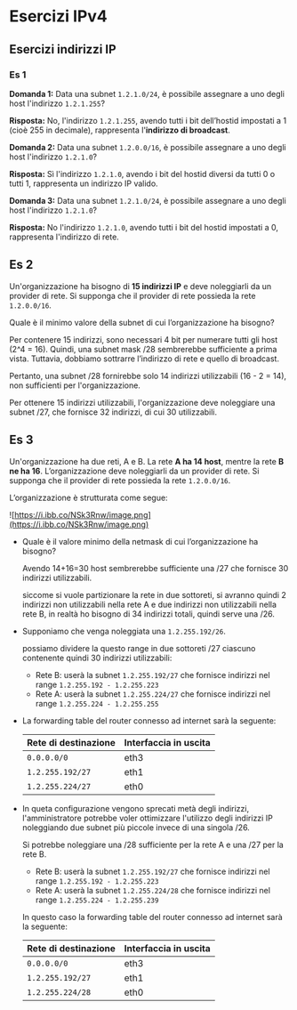 ﻿# Esercizi IPv4

## Esercizi indirizzi IP

### Es 1

**Domanda 1:** Data una subnet `1.2.1.0/24`, è possibile assegnare a uno degli host l'indirizzo `1.2.1.255`?

**Risposta:** No, l'indirizzo `1.2.1.255`, avendo tutti i bit dell’hostid impostati a 1 (cioè 255 in decimale), rappresenta l'**indirizzo di broadcast**.

**Domanda 2:** Data una subnet `1.2.0.0/16`, è possibile assegnare a uno degli host l'indirizzo `1.2.1.0`?

**Risposta:** Sì l'indirizzo `1.2.1.0`, avendo i bit del hostid diversi da tutti 0 o tutti 1, rappresenta un indirizzo IP valido.

**Domanda 3:** Data una subnet `1.2.1.0/24`, è possibile assegnare a uno degli host l'indirizzo `1.2.1.0`?

**Risposta:** No l'indirizzo `1.2.1.0`, avendo tutti i bit del hostid impostati a 0, rappresenta l'indirizzo di rete.

## Es 2

Un'organizzazione ha bisogno di **15 indirizzi IP** e deve noleggiarli da un provider di rete. Si supponga che il provider di rete possieda la rete `1.2.0.0/16`.

Quale è il minimo valore della subnet di cui l’organizzazione ha bisogno?

Per contenere 15 indirizzi, sono necessari 4 bit per numerare tutti gli host (2^4 = 16). Quindi, una subnet mask /28 sembrerebbe sufficiente a prima vista. Tuttavia, dobbiamo sottrarre l’indirizzo di rete e quello di broadcast.

Pertanto, una subnet /28 fornirebbe solo 14 indirizzi utilizzabili (16 - 2 = 14), non sufficienti per l'organizzazione.

Per ottenere 15 indirizzi utilizzabili, l'organizzazione deve noleggiare una subnet /27, che fornisce 32 indirizzi, di cui 30 utilizzabili.

## Es 3

Un'organizzazione ha due reti, A e B. La rete **A ha 14 host**, mentre la rete **B ne ha 16**. L’organizzazione deve noleggiarli da un provider di rete. Si supponga che il provider di rete possieda la rete `1.2.0.0/16`.

L’organizzazione è strutturata come segue:

![https://i.ibb.co/NSk3Rnw/image.png](https://i.ibb.co/NSk3Rnw/image.png)

- Quale è il valore minimo della netmask di cui l’organizzazione ha bisogno?
    
    Avendo 14+16=30 host sembrerebbe sufficiente una /27 che fornisce 30 indirizzi utilizzabili.
    
    siccome si vuole partizionare la rete in due sottoreti, si avranno quindi 2 indirizzi non utilizzabili nella rete A e due indirizzi non utilizzabili nella rete B, in realtà ho bisogno di 34 indirizzi totali, quindi serve una /26.
    
- Supponiamo che venga noleggiata una `1.2.255.192/26`.
    
    possiamo dividere la questo range in due sottoreti /27 ciascuno contenente quindi 30 indirizzi utilizzabili:
    
    - Rete B: userà la subnet `1.2.255.192/27` che fornisce indirizzi nel range `1.2.255.192 - 1.2.255.223`
    - Rete A: userà la subnet `1.2.255.224/27` che fornisce indirizzi nel range `1.2.255.224 - 1.2.255.255`

- La forwarding table del router connesso ad internet sarà la seguente:
    
    
    | Rete di destinazione | Interfaccia in uscita |
    | --- | --- |
    | `0.0.0.0/0` | eth3 |
    | `1.2.255.192/27` | eth1 |
    | `1.2.255.224/27` | eth0 |
- In queta configurazione vengono sprecati metà degli indirizzi, l'amministratore potrebbe voler ottimizzare l'utilizzo degli indirizzi IP noleggiando due subnet più piccole invece di una singola /26.
    
    Si potrebbe noleggiare una /28 sufficiente per la rete A e una /27 per la rete B.
    
    - Rete B: userà la subnet `1.2.255.192/27` che fornisce indirizzi nel range `1.2.255.192 - 1.2.255.223`
    - Rete A: userà la subnet `1.2.255.224/28` che fornisce indirizzi nel range `1.2.255.224 - 1.2.255.239`
    
    In questo caso la forwarding table del router connesso ad internet sarà la seguente:
    
    | Rete di destinazione | Interfaccia in uscita |
    | --- | --- |
    | `0.0.0.0/0` | eth3 |
    | `1.2.255.192/27` | eth1 |
    | `1.2.255.224/28` | eth0 |
